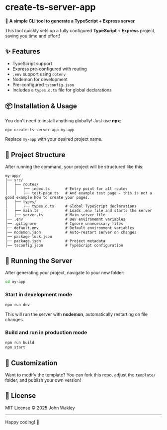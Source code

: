 # create-ts-server-app

🚀 **A simple CLI tool to generate a TypeScript + Express server**

This tool quickly sets up a fully configured **TypeScript + Express** project, saving you time and effort!

## ✨ Features
- TypeScript support
- Express pre-configured with routing
- `.env` support using `dotenv`
- Nodemon for development
- Pre-configured `tsconfig.json`
- Includes a `types.d.ts` file for global declarations

## 📦 Installation & Usage

You don't need to install anything globally! Just use **npx**:

```sh
npx create-ts-server-app my-app
```

Replace `my-app` with your desired project name.

## 📂 Project Structure

After running the command, your project will be structured like this:

```
my-app/
│── src/
│   ├── routes/
│   │   ├── index.ts       # Entry point for all routes
│   │   ├── test-page.ts   # And example test page - this is not a good example how to create your pages.
│   ├── types/
│   │   ├── types.d.ts     # Global TypeScript declarations
|   ├── main.ts            # Loads .env file and starts the server
│   ├── server.ts          # Main server file
│── .env                   # Dev environemnt variables
│── .gitignore             # Ignore unnecessary files
│── default.env            # Default environment variables
│── nodemon.json           # Auto-restart server on changes
│── package-lock.json      
│── package.json           # Project metadata
│── tsconfig.json          # TypeScript configuration
```

## 🏃 Running the Server

After generating your project, navigate to your new folder:

```sh
cd my-app
```

### **Start in development mode**
```sh
npm run dev
```
This will run the server with **nodemon**, automatically restarting on file changes.

### **Build and run in production mode**
```sh
npm run build
npm start
```

## 🔧 Customization
Want to modify the template? You can fork this repo, adjust the `template/` folder, and publish your own version!

## 📜 License
MIT License © 2025 John Wakley

---

Happy coding! 🚀

